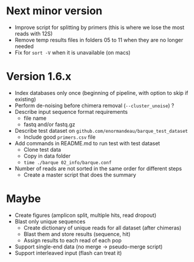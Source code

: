 # Next minor version
- Improve script for splitting by primers (this is where we lose the most reads with 12S)
- Remove temp results files in folders 05 to 11 when they are no longer needed
- Fix for `sort -V` when it is unavailable (on macs)

# Version 1.6.x
- Index databases only once (beginning of pipeline, with option to skip if existing)
- Perform de-noising before chimera removal (`--cluster_unoise`) ?
- Describe input sequence format requirements
  - file name
  - fastq and/or fastq.gz
- Describe test dataset on `github.com/enormandeau/barque_test_dataset`
  - Include good `primers.csv` file
- Add commands in README.md to run test with test dataset
  - Clone test data
  - Copy in data folder
  - `time ./barque 02_info/barque.conf`
- Number of reads are not sorted in the same order for different steps
  - Create a master script that does the summary

# Maybe
- Create figures (amplicon split, multiple hits, read dropout)
- Blast only unique sequences
  - Create dictionary of unique reads for all dataset (after chimeras)
  - Blast them and store results (sequence, hit)
  - Assign results to each read of each pop
- Support single-end data (no merge -> pseudo-merge script)
- Support interleaved input (flash can treat it)
